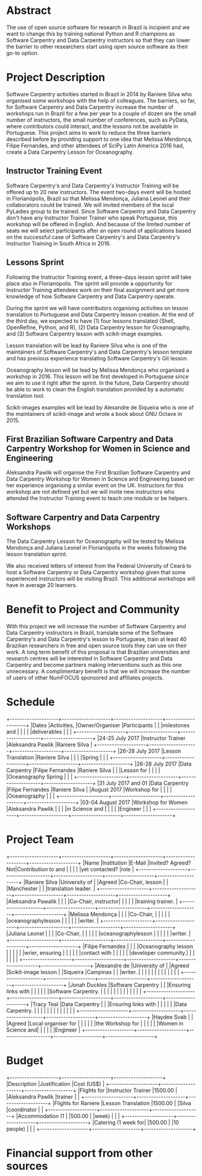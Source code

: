 # Abstract

The use of open source software for research in Brazil is incipient
and we want to change this by training national Python and R champions
as Software Carpentry and Data Carpentry instructors
so that they can lower the barrier to other researchers start using
open source software as their go-to option.

# Project Description

Software Carpentry activities started in Brazil in 2014 by Raniere Silva
who organised some workshops with the help of colleagues.
The barriers, so far, for Software Carpentry and Data Carpentry
increase the number of workshops run in Brazil for a few per year
to a couple of dozen are the small number of instructors,
the small number of conferences, such as PyData, where contributors could interact,
and the lessons not be available in Portuguese.
This project aims to work to reduce the three barriers described before
by providing support to one idea
that Melissa Mendonça, Filipe Fernandes, and other attendees of SciPy Latin America 2016 had,
create a Data Carpentry Lesson for Oceanography.

## Instructor Training Event

Software Carpentry's and Data Carpentry's Instructor Training will be offered
up to 20 new instructors. The event two-days event will be hosted in Florianópolis, Brazil
so that Melissa Mendonça, Juliana Leonel and their collaborators could be trained.
We will invited members of the local PyLadies group to be trained.
Since Software Carpentry and Data Carpentry don't have any Instructor Trainer Trainer
who speak Portuguese, this workshop will be offered in English.
And because of the limited number of seats we will select participants after an open round of applications based on the successful case of Software Carpentry's and Data Carpentry's Instructor Training in South Africa in 2016.

## Lessons Sprint

Following the Instructor Training event,
a three-days lesson sprint will take place also in Florianópolis.
The sprint will provide a opportunity for Instructor Training attendees
work on their final assignment
and get more knowledge of how Software Carpentry and Data Carpentry operate.

During the sprint we will have contributors organising activities on lesson translation to Portuguese
and Data Carpentry lesson creation.
At the end of the third day,
we expected to have (1) four lessons translated (Shell, OpenRefine, Python, and R),
(2) Data Carpentry lesson for Oceanography, and
(3) Software Carpentry lesson with scikit-image examples.

Lesson translation will be lead by Raniere Silva
who is one of the maintainers of Software Carpentry's and Data Carpentry's lesson template
and has previous experience translating Software Carpentry's Git lesson.

Oceanography lesson will be lead by Melissa Mendonça
who organised a workshop in 2016.
This lesson will be first developed in Portuguese
since we aim to use it right after the sprint.
In the future,
Data Carpentry should be able to work to clean
the English translation provided by a automatic translation tool.

Scikit-images examples will be lead by Alexandre de Siqueira
who is one of the maintainers of scikit-image
and wrote a book about GNU Octave in 2015.

## First Brazilian Software Carpentry and Data Carpentry Workshop for Women in Science and Engineering

Aleksandra Pawlik will organise the First Brazilian Software Carpentry and Data Carpentry Workshop for Women in Science and Engineering
based on her experience organising a similar event on the UK.
Instructors for this workshop are not defined yet
but we will invite new instructors who attended the Instructor Training event
to teach one module or be helpers.

## Software Carpentry and Data Carpentry Workshops

The Data Carpentry Lesson for Oceanography will be tested
by Melissa Mendonça and Juliana Leonel in Florianópolis
in the weeks following the lesson translation sprint.

We also received letters of interest from the Federal University of Ceará
to host a Software Carpentry or Data Carpentry workshop
given that some experienced instructors will be visiting Brazil.
This additional workshops will have in average 20 learners.

# Benefit to Project and Community

With this project we will
increase the number of Software Carpentry and Data Carpentry instructors in Brazil,
translate some of the Software Carpentry's and Data Carpentry's lesson to Portuguese,
train at least 40 Brazilian researchers in free and open source tools
they can use on their work.
A long term benefit of this proposal is that Brazilian universities and research centres
will be interested in Software Carpentry and Data Carpentry
and become partners making interventions such as this one unnecessary.
A complimentary benefit is that we will increase the number of users of other NumFOCUS sponsored and affiliates projects.

# Schedule
+--------------------+--------------------+--------------------+--------------------+
|Dates               |Activities,         |Owner/Organiser     |Participants        |
|                    |milestones and      |                    |                    |
|                    |deliverables        |                    |                    |
+--------------------+--------------------+--------------------+--------------------+
|24-25 July 2017     |Instructor Trainer  |Aleksandra Pawlik   |Raniere Silva       |
+--------------------+--------------------+--------------------+--------------------+
|26-28 July 2017     |Lesson Translation  |Raniere Silva       |                    |
|                    |Spring              |                    |                    |
+--------------------+--------------------+--------------------+--------------------+
|26-28 July 2017     |Data Carpentry      |Filipe Fernandes    |Raniere Silva       |
|                    |Lesson for          |                    |                    |
|                    |Oceanography Spring |                    |                    |
+--------------------+--------------------+--------------------+--------------------+
|31 July 2017 and 01 |Data Carpentry      |Filipe Fernandes    |Raniere Silva       |
|August 2017         |Workshop for        |                    |                    |
|                    |Oceanography        |                    |                    |
+--------------------+--------------------+--------------------+--------------------+
|03-04 August 2017   |Workshop for Women  |Aleksandra Pawlik   |                    |
|                    |in Science and      |                    |                    |
|                    |Engineer            |                    |                    |
+--------------------+--------------------+--------------------+--------------------+

# Project Team

+--------------------+--------------------+--------------------+--------------------+--------------------+
|Name                |Institution         |E-Mail              |Invited? Agreed? Not|Contribution to and |
|                    |                    |                    |yet contacted?      |role                |
+--------------------+--------------------+--------------------+--------------------+--------------------+
|Raniere Silva       |University of       |                    |Agreed              |Co-Chair, lesson    |
|                    |Manchester          |                    |                    |translation leader. |
+--------------------+--------------------+--------------------+--------------------+--------------------+
|Aleksandra Pawalik  |                    |                    |                    |Co-Chair, instructor|
|                    |                    |                    |                    |training trainer.   |
+--------------------+--------------------+--------------------+--------------------+--------------------+
|Melissa Mendonça    |                    |                    |                    |Co-Chair,           |
|                    |                    |                    |                    |oceanographylesson  |
|                    |                    |                    |                    |writer.             |
+--------------------+--------------------+--------------------+--------------------+--------------------+
|Juliana Leonel      |                    |                    |                    |Co-Chair,           |
|                    |                    |                    |                    |oceanographylesson  |
|                    |                    |                    |                    |writer.             |
+--------------------+--------------------+--------------------+--------------------+--------------------+
|Filipe Fernandes    |                    |                    |                    |Oceanography lesson |
|                    |                    |                    |                    |wrier, ensuring     |
|                    |                    |                    |                    |contact with        |
|                    |                    |                    |                    |developer community.|
|                    |                    |                    |                    |                    |
+--------------------+--------------------+--------------------+--------------------+--------------------+
|Alexandre de        |University of       |                    |Agreed              |Scikit-image lesson |
|Siqueira            |Campinas            |                    |                    |writer.             |
|                    |                    |                    |                    |                    |
|                    |                    |                    |                    |                    |
+--------------------+--------------------+--------------------+--------------------+--------------------+
|Jonah Duckles       |Software Carpentry  |                    |                    |Ensuring links with |
|                    |                    |                    |                    |Software Carpentry. |
|                    |                    |                    |                    |                    |
|                    |                    |                    |                    |                    |
+--------------------+--------------------+--------------------+--------------------+--------------------+
|Tracy Teal          |Data Carpentry      |                    |                    |Ensuring links with |
|                    |                    |                    |                    |Data Carpentry.     |
|                    |                    |                    |                    |                    |
|                    |                    |                    |                    |                    |
+--------------------+--------------------+--------------------+--------------------+--------------------+
|Haydee Svab         |                    |                    |Agreed              |Local organiser for |
|                    |                    |                    |                    |the Workshop for    |
|                    |                    |                    |                    |Women in Science and|
|                    |                    |                    |                    |Engineer            |
+--------------------+--------------------+--------------------+--------------------+--------------------+

# Budget

+--------------------+--------------------+--------------------+
|Description         |Justification       |Cost (US$)          |
+--------------------+--------------------+--------------------+
|Flights for         |Instructor Trainer  |1500.00             |
|Aleksandra Pawlik   |trainer             |                    |
+--------------------+--------------------+--------------------+
|Flights for Raniere |Lesson Translation  |1500.00             |
|Silva               |coordinator         |                    |
+--------------------+--------------------+--------------------+
|Accommodation (1    |                    |500.00              |
|week)               |                    |                    |
+--------------------+--------------------+--------------------+
|Catering (1 week for|                    |500.00              |
|10 people)          |                    |                    |
+--------------------+--------------------+--------------------+

# Financial support from other sources
